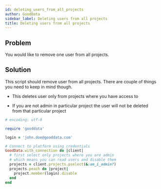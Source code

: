 ```yaml
---
id: deleting_users_from_all_projects
author: GoodData
sidebar_label: Deleting users from all projects
title: Deleting users from all projects
---
```


Problem
-------

You would like to remove one user from all projects.

Solution
--------

This script should remove user from all projects. There are couple of
things you need to keep in mind though.

-   This deletes user only from projects where you have access to

-   If you are not admin in particular project the user will not be
    deleted from that particular project


```ruby
# encoding: utf-8

require 'gooddata'

login = 'john.doe@gooddata.com'

# Connect to platform using credentials
GoodData.with_connection do |client|
  # first select only projects where you are admin
  # which means you can read users and disable them
  projects = client.projects.pselect(&:am_i_admin?)
  projects.peach do |project|
    project.member(login).disable
  end
end
```
